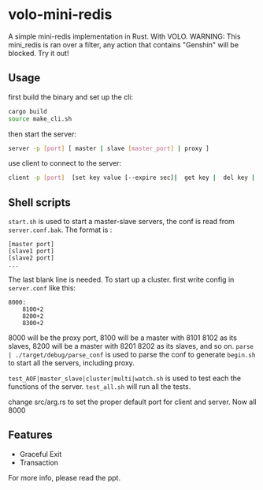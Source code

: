 # volo-mini-redis

A simple mini-redis implementation in Rust. With VOLO.
WARNING: This mini_redis is ran over a filter, any action that contains "Genshin" will be blocked. Try it out!

## Usage

first build the binary and set up the cli:

```bash
cargo build
source make_cli.sh
```

then start the server:

```bash
server -p [port] [ master | slave [master_port] | proxy ]
```

use client to connect to the server:

```bash
client -p [port]  [set key value [--expire sec]|  get key |  del key |  ping [key] | subscribe channel -a [other channnel] | publish  channel message ]
```

## Shell scripts

`start.sh` is used to start a master-slave servers, the conf is read from `server.conf.bak`. The format is :
```
[master port]
[slave1 port]
[slave2 port]
...

```
The last blank line is needed.
To start up a cluster. first write config in `server.conf` like this:
```
8000:
    8100+2
    8200+2
    8300+2
```
8000 will be the proxy port, 8100 will be a master with 8101 8102 as its slaves, 8200 will be a master with 8201 8202 as its slaves, and so on. 
`parse | ./target/debug/parse_conf` is used to  parse the conf to generate `begin.sh` to start all the servers, including proxy.

`test_AOF|master_slave|cluster|multi|watch.sh` is used to test each the functions of the server.
`test_all.sh` will run all the tests.

change src/arg.rs to set the proper default port for client and server. Now all 8000 

## Features

- Graceful Exit
- Transaction

For more info, please read the ppt.

